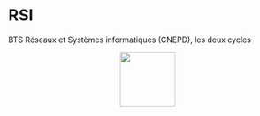 # RSI
BTS Réseaux et Systèmes informatiques (CNEPD), les deux cycles

<div id="header" align="center">
  <img src="https://substackcdn.com/image/fetch/f_auto,q_auto:good,fl_progressive:steep/https%3A%2F%2Fbucketeer-e05bbc84-baa3-437e-9518-adb32be77984.s3.amazonaws.com%2Fpublic%2Fimages%2Fa5aba429-782b-40f5-a681-10bf98302a59_800x450.gif" width="100"/>
</div>
